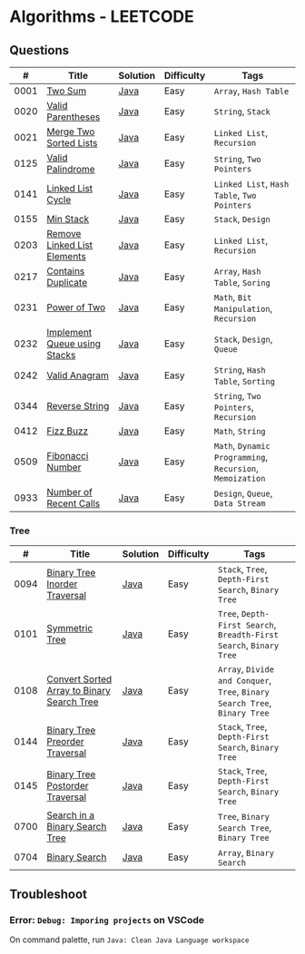 # Algorithms - LEETCODE

## Questions

| #    | Title                                                                                       | Solution                                                      | Difficulty | Tags                                                      |
| ---- | ------------------------------------------------------------------------------------------- | ------------------------------------------------------------- | ---------- | --------------------------------------------------------- |
| 0001 | [Two Sum](https://leetcode.com/problems/two-sum/)                                           | [Java](./Array/Java/_0001_TwoSum.java)                        | Easy       | `Array`, `Hash Table`                                     |
| 0020 | [Valid Parentheses](https://leetcode.com/problems/valid-parentheses/)                       | [Java](./String/Java/_0020_ValidParentheses.java)             | Easy       | `String`, `Stack`                                         |
| 0021 | [Merge Two Sorted Lists](https://leetcode.com/problems/merge-two-sorted-lists/)             | [Java](./LinkedList/Java/_0021_MergeTwoSortedLists.java)      | Easy       | `Linked List`, `Recursion`                                |
| 0125 | [Valid Palindrome](https://leetcode.com/problems/valid-palindrome/)                         | [Java](./String/Java/_0125_ValidPalindrome.java)              | Easy       | `String`, `Two Pointers`                                  |
| 0141 | [Linked List Cycle](https://leetcode.com/problems/linked-list-cycle/)                       | [Java](./LinkedList/Java/_0141_LinkedListCycle.java)          | Easy       | `Linked List`, `Hash Table`, `Two Pointers`               |
| 0155 | [Min Stack](https://leetcode.com/problems/min-stack/)                                       | [Java](./Stack/Java/_0155_MinStack.java)                      | Easy       | `Stack`, `Design`                                         |
| 0203 | [Remove Linked List Elements](https://leetcode.com/problems/remove-linked-list-elements/)   | [Java](./LinkedList/Java/_0203_RemoveLinkedListElements.java) | Easy       | `Linked List`, `Recursion`                                |
| 0217 | [Contains Duplicate](https://leetcode.com/problems/contains-duplicate/)                     | [Java](./Array/Java/_0217_ContainsDuplicate.java)             | Easy       | `Array`, `Hash Table`, `Soring`                           |
| 0231 | [Power of Two](https://leetcode.com/problems/power-of-two/)                                 | [Java](./Math/Java/_0231_PowerofTwo.java)                     | Easy       | `Math`, `Bit Manipulation`, `Recursion`                   |
| 0232 | [Implement Queue using Stacks](https://leetcode.com/problems/implement-queue-using-stacks/) | [Java](./Queue/Java/_0232_ImplementQueueUsingStacks.java)     | Easy       | `Stack`, `Design`, `Queue`                                |
| 0242 | [Valid Anagram](https://leetcode.com/problems/valid-anagram/)                               | [Java](./String/Java/_0242_ValidAnagram.java)                 | Easy       | `String`, `Hash Table`, `Sorting`                         |
| 0344 | [Reverse String](https://leetcode.com/problems/reverse-string/)                             | [Java](./String/Java/_0344_ReverseString.java)                | Easy       | `String`, `Two Pointers`, `Recursion`                     |
| 0412 | [Fizz Buzz](https://leetcode.com/problems/fizz-buzz/)                                       | [Java](./Math/Java/_0412_FizzBuzz.java)                       | Easy       | `Math`, `String`                                          |
| 0509 | [Fibonacci Number](https://leetcode.com/problems/fibonacci-number/)                         | [Java](./Math/Java/_0509_FibonacciNumber.java)                | Easy       | `Math`, `Dynamic Programming`, `Recursion`, `Memoization` |
| 0933 | [Number of Recent Calls](https://leetcode.com/problems/number-of-recent-calls/)             | [Java](./Queue/Java/_0933_NumberOfRecentCalls.java)           | Easy       | `Design`, `Queue`, `Data Stream`                          |

### Tree

| #    | Title                                                                                                                   | Solution                                                            | Difficulty | Tags                                                                       |
| ---- | ----------------------------------------------------------------------------------------------------------------------- | ------------------------------------------------------------------- | ---------- | -------------------------------------------------------------------------- |
| 0094 | [Binary Tree Inorder Traversal](https://leetcode.com/problems/binary-tree-inorder-traversal/)                           | [Java](./Tree/Java/_0094_BinaryTreeInorderTraversal.java)           | Easy       | `Stack`, `Tree`, `Depth-First Search`, `Binary Tree`                       |
| 0101 | [Symmetric Tree](https://leetcode.com/problems/symmetric-tree/)                                                         | [Java](./Tree/Java/_0101_SymmetricTree.java)                        | Easy       | `Tree`, `Depth-First Search`, `Breadth-First Search`, `Binary Tree`        |
| 0108 | [Convert Sorted Array to Binary Search Tree](https://leetcode.com/problems/convert-sorted-array-to-binary-search-tree/) | [Java](./Tree/Java/_0108_ConvertSortedArraytoBinarySearchTree.java) | Easy       | `Array`, `Divide and Conquer`, `Tree`, `Binary Search Tree`, `Binary Tree` |
| 0144 | [Binary Tree Preorder Traversal](https://leetcode.com/problems/binary-tree-preorder-traversal/)                         | [Java](./Tree/Java/_0144_BinaryTreePreorderTraversal.java)          | Easy       | `Stack`, `Tree`, `Depth-First Search`, `Binary Tree`                       |
| 0145 | [Binary Tree Postorder Traversal](https://leetcode.com/problems/binary-tree-postorder-traversal/)                       | [Java](./Tree/Java/_0145_BinaryTreePostorderTraversal.java)         | Easy       | `Stack`, `Tree`, `Depth-First Search`, `Binary Tree`                       |
| 0700 | [Search in a Binary Search Tree](https://leetcode.com/problems/search-in-a-binary-search-tree/)                         | [Java](./Tree/Java/_0700_SearchinaBinarySearchTree.java)            | Easy       | `Tree`, `Binary Search Tree`, `Binary Tree`                                |
| 0704 | [Binary Search](https://leetcode.com/problems/binary-search/)                                                           | [Java](./Tree/Java/_0704_BinarySearch.java)                         | Easy       | `Array`, `Binary Search`                                                   |

## Troubleshoot

### Error: `Debug: Imporing projects` on VSCode

On command palette, run `Java: Clean Java Language workspace`
